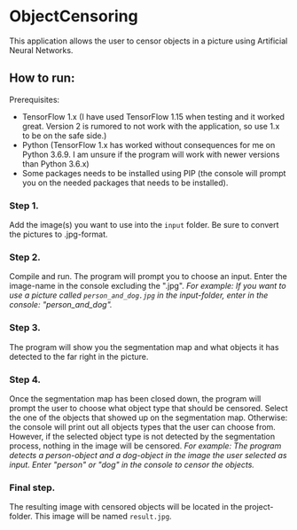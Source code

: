 # ObjectCensoring
This application allows the user to censor objects in a picture using Artificial Neural Networks.

## How to run:
Prerequisites:
* TensorFlow 1.x (I have used TensorFlow 1.15 when testing and it worked great. Version 2 is rumored to not work with the application, so use 1.x to be on the safe side.)
* Python (TensorFlow 1.x has worked without consequences for me on Python 3.6.9. I am unsure if the program will work with newer versions than Python 3.6.x)
* Some packages needs to be installed using PIP (the console will prompt you on the needed packages that needs to be installed).

### Step 1.
Add the image(s) you want to use into the `input` folder. Be sure to convert the pictures to .jpg-format.

### Step 2.
Compile and run. The program will prompt you to choose an input. Enter the image-name in the console excluding the ".jpg".
*For example: If you want to use a picture called `person_and_dog.jpg` in the input-folder, enter in the console: "person_and_dog".*

### Step 3.
The program will show you the segmentation map and what objects it has detected to the far right in the picture. 

### Step 4.
Once the segmentation map has been closed down, the program will prompt the user to choose what object type that should be censored.
Select the one of the objects that showed up on the segmentation map. Otherwise: the console will print out all objects types that 
the user can choose from. However, if the selected object type is not detected by the segmentation process, nothing in the image will
be censored.
*For example: The program detects a person-object and a dog-object in the image the user selected as input. Enter "person" or "dog" in
the console to censor the objects.*

### Final step.
The resulting image with censored objects will be located in the project-folder. This image will be named `result.jpg`.
